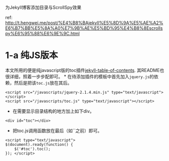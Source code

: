 为Jekyll博客添加目录与ScrollSpy效果

ref: http://t.hengwei.me/post/%E4%B8%BAjekyll%E5%8D%9A%E5%AE%A2%E6%B7%BB%E5%8A%A0%E7%9B%AE%E5%BD%95%E4%B8%8Escrollspy%E6%95%88%E6%9E%9C.html

# 1-a 纯JS版本

本文所用的便是纯javascript版的toc插件[jekyll-table-of-contents](https://github.com/ghiculescu/jekyll-table-of-contents). 其README也很详细，照着一步步配即可。
\* 在待添加插件的模板中首先加入`jquery.js`的依赖，然后是把该`toc.js`放在其后。

```
<script src="/javascripts/jquery-2.1.4.min.js" type="text/javascript"></script>
<script src="/javascripts/toc.js" type="text/javascript"></script>
```

- 在需要显示目录结构的地方加上如下div。

```
<div id="toc"></div>
```

- 把toc.js调用函数放在最后（如``之前）即可。

```
<script type="text/javascript">
$(document).ready(function() {
    $('#toc').toc();
}); </script>
```
